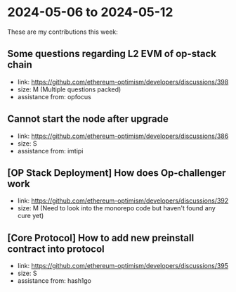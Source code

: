 # 2024-05-06 to 2024-05-12

These are my contributions this week:

## Some questions regarding L2 EVM of op-stack chain
* link: https://github.com/ethereum-optimism/developers/discussions/398
* size: M (Multiple questions packed)
* assistance from: opfocus

## Cannot start the node after upgrade
* link: https://github.com/ethereum-optimism/developers/discussions/386
* size: S
* assistance from: imtipi

## [OP Stack Deployment] How does Op-challenger work
* link: https://github.com/ethereum-optimism/developers/discussions/392
* size: M (Need to look into the monorepo code but haven't found any cure yet)

## [Core Protocol] How to add new preinstall contract into protocol
* link: https://github.com/ethereum-optimism/developers/discussions/395
* size: S
* assistance from: hash1go
